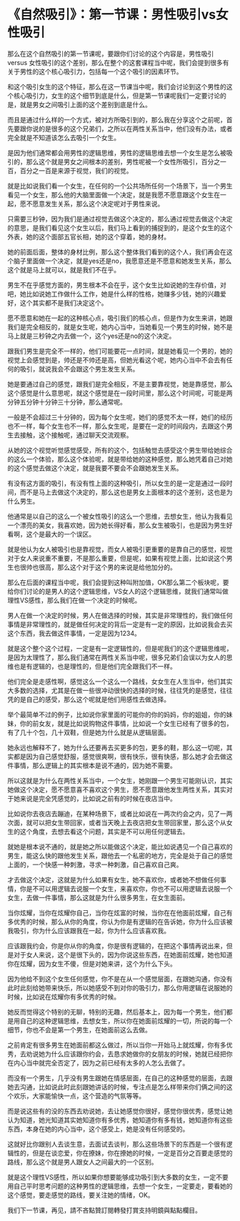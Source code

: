 # 《自然吸引》：第一节课：男性吸引vs女性吸引

那么在这个自然吸引的第一节课呢，要跟你们讨论的这个内容是，男性吸引 versus 女性吸引的这个差别，那么在整个的这套课程当中呢，我们会提到很多有关于男性的这个核心吸引力，包括每一个这个吸引的因素环节。

和这个吸引女生的这个特征，那么在这一节课当中呢，我们会讨论到这个男性的这个核心吸引力，女生的这个细节到底是什么，但是第一节课呢我们一定要讨论的是，就是男女之间吸引上面的这个差别到底是什么。

而且是通过什么样的一个方式，被对方所吸引到的，那么我在分享这个之前呢，首先要跟你说的是很多的这个兄弟们，之所以在两性关系当中，他们没有办法，或者完全就是不知道该怎么去吸引一个女生。

是因为他们通常都会用男性的逻辑思维，男性的逻辑思维去想一个女生是怎么被吸引的，那么这个就是男女之间根本的差别，男性呢被一个女性所吸引，百分之一百，百分之一百是来源于视觉，我们的视觉。

就是比如说我们看一个女生，在任何的一个公共场所任何一个场景下，当一个男生看见一个女生，那么他的大脑里面做一个决定，就是我愿不愿意跟这个女生在一起，愿不愿意发生关系，那么这个决定呢对于男性来说。

只需要三秒钟，因为我们是通过视觉去做这个决定的，那么通过视觉去做这个决定的意思，是我们看见这个女生以后，我们马上看到的捕捉到的，是这个女生的这个外表，她的这个面部五官长相，她的这个穿着，她的身材。

她的前面后面，整体的身材比例，那么这个整体我们看到的这个人，我们再会在这个脑子里面做一个决定，就是yes还是no，我愿意还是不愿意和她发生关系，那么这个就是马上就可以，就是我们不在乎。

男生不在乎感觉方面的，男生根本不会在乎，这个女生比如说她的生存价值，对吧，她比如说她工作做什么工作，她是什么样的性格，她赚多少钱，她的兴趣爱好，这个其实都不是我们决定这个。

愿不愿意和她在一起的这种核心点，吸引我们的核心点，但是作为女生来讲，她跟我们是完全相反的，就是女生呢，她内心当中，当她看见一个男生的时候，她不是马上就是三秒钟之内去做一个，这个yes还是no的这个决定。

跟我们男生是完全不一样的，他们可能要花一点时间，就是她看见一个男的，她的视觉上会感觉到是，帅还是不帅还是高，但她光看这个呢，她内心当中不会去有任何的吸引，就说我会不会跟这个男生发生关系。

她是要通过自己的感觉，跟我们是完全相反，不是主要靠视觉，她是靠感觉，那么这个感觉是什么意思呢，就这个感觉是在一段时间里，那么这个时间呢，可能是两分钟五分钟十分钟三十分钟，那么通常呢。

一般是不会超过三十分钟的，因为每个女生呢，她们的感觉不太一样，她们的经历也不一样，每个女生也不一样，那么女生呢，是要在一定的时间段内，去跟这个男生去接触，这个接触呢，通过聊天交流观察。

从她的这个视觉听觉感觉感受，所有的这个，包括触觉去感受这个男生带给她综合的这么一个体验，那么这个体验呢，就是带给她的这种感觉，那么她凭着自己对她的这个感觉去做这个决定，就是我要不要会不会跟她发生关系。

有没有这方面的吸引，有没有性上面的这种吸引，所以女生的是一定是通过一段时间，而不是马上去做这个决定的，那么这也是男女上面根本的这个差别，这也是为什么男生。

他通常是以自己的这么一个被女性吸引的这么一个思维，去想女生，他认为我看见一个漂亮的美女，我喜欢她，因为她长得好看，那么女生被吸引，也是因为男生好看啊，这个是最大的一个误区。

就是他认为女人被吸引也是靠视觉，而女人被吸引更重要的是靠自己的感觉，视觉对于女人来说重不重要，不是那么重要，但是呢，如果有视觉上面，比如说这个男生也很帅也很高，那么这个对于这个男的来说是给他加分的。

那么在后面的课程当中呢，我们会提到这种叫附加值，OK那么第二个板块呢，要给你们讨论的是男人的这个逻辑思维，VS女人的这个逻辑思维，就我们通常叫做理性VS感性，那么我们在做一个决定的时候呢。

男人在做一个决定的时候，男人在做选择的时候，其实是非常理性的，我们做任何事情是非常理性的，就是做任何决定的背后一定是有一定的原因，比如说我会去买这个东西，我去做这件事情，一定是因为1234。

就是这个整个这个过程，一定是有一定逻辑性的，但是呢我们的这个逻辑思维呢，是因为太理性了，那么我们通常在两性关系当中呢，很多兄弟们会误以为女人的思维也是有逻辑的，也是理性的，但是他们完全跟我们不一样。

他们完全是走感性啊，感觉这么一个这么一个路线，女女生在人生当中，他们其实大多数的选择，尤其是在做一些很冲动很快的选择的时候，往往凭的是感觉，往往凭的是自己的感受，那么这个呢就是他们用感性去做选择。

举个最简单不过的例子，比如说你家里面的可能你的你的妈妈，你的姐姐，你的妹妹，你的前女友，就是比如说购物这件事情，比如说一个女生已经有了很多的包，有了几十个包，几十双鞋，但是她为什么就是从逻辑层面。

她永远也解释不了，她为什么还要再去买更多的包，更多的鞋，那么这一切呢，其实都是因为自己感觉舒服，感觉很爽啊，很有快乐，很有快感，那么她才会去做这件事情，那么逻辑上的其实根本是说不通的，因为她不需要。

所以这就是为什么在两性关系当中，一个女生，她刚跟一个男生可能刚认识，其实她做这个决定，愿不愿意喜不喜欢这个男生，愿不愿意跟他发生两性关系，其实对于她来说是完全凭感觉的，比如说之前有的时候在夜店当中。

比如说你去夜店去蹦迪，在某种场景下，或者比如说在一两次约会之内，见了一两次面，就可以把女生带回家，或者当天晚上去夜店把女生带回家里，那么这个从女生的这个角度，去想去看这个问题，其实是不可以用任何逻辑去。

就她是根本说不通的，就是她之所以能做这个决定，能比如说遇见一个自己喜欢的男生，能这么快的跟他发生关系，跟他去一个私密的地方，完全是处于自己的感觉上面的，一个快感一种刺激，寻求一种刺激，自己喜欢自己爽。

才去做这个决定，这就是为什么如果有女生，她不喜欢你，或者她不想做任何事情，你是不可以用逻辑去说服一个女生，来喜欢你，你也不可以用逻辑去说服一个女生，去做一件事情，那么这就是为什么很多男生，在女生面前。

当你炫耀，当你在炫耀你自己，当你在炫富的时候，当你在在他面前炫耀，自己有多优秀的时候，那么从你的角度，你认为你是有逻辑的在告诉她，你为什么应该被我吸引，你为什么应该跟我在一起，你为什么应该喜欢我。

应该跟我约会，你是你从你的角度，你是很有逻辑的，在把这个事情再说出来，但是对于女人来说，这个是很下头的，因为你说这些东西，在她面前炫耀，她也知道你在炫耀，因为女生不傻，但是对她来讲，这个为什么下头。

因为他给不到这个女生任何感觉，你不是在从一个感觉层面，在跟她沟通，你没有此时此刻给她带来快乐，所以她感受不到对你的吸引力，那么你用逻辑在说服她的时候，比如说在炫耀你有多优秀的时候。

她反而觉得这个特别的无聊，特别的无趣，然后基本上，因为每一个男生，他们都是用自己的这种逻辑思维，去想女生，所以你在她面前炫耀的一切，所说的每一个细节，你也不会是第一个男生，在她面前这么去做。

之前肯定有很多男生在她面前都这么做过，所以当你一开始马上就炫耀，你有多优秀，去劝说她为什么应该跟你约会，去恳求她做你的女朋友的时候，她就已经把你在内心当中就完全否定了，因为之前已经有太多的人怎么去做了。

而没有一个男生，几乎没有男生跟她在情感层面，在自己的这种感觉的层面，去跟她去沟通，比如说此时此刻跟她讲话的时候，专注点是怎么样带来你们俩之间的这个欢乐，大家能愉快一点，这个营造的气氛等等。

而是说这些有的没的东西去劝说她，去让她感觉你很好，感觉你很优秀，感觉让她认为知道，她光知道其实她知道你有多优秀，她知道你有多有钱，她知道你有这些东西，本身在她的内心当中，这个感受上，她是没有任何感受的。

这就好比你跟别人去谈生意，去面试去谈判，那么这些场景下的东西是一个很有逻辑性的，但是在谈恋爱，你在撩妹，你在撩她的时候，一定是百分之百要走感觉的路线，那么这个就是男人跟女人之间最大的一个区别。

就是这个理性VS感性，所以如果你想要能够成功吸引到大多数的女生，一定不要用自己平时思考问题的这种男性的逻辑思维，去想一个女生，一定要走，要看她的这个感觉，要走感觉的路线，要关注她的情绪，OK。

我们下一节课，再见，請不吝點贊訂閱轉發打賞支持明鏡與點點欄目。